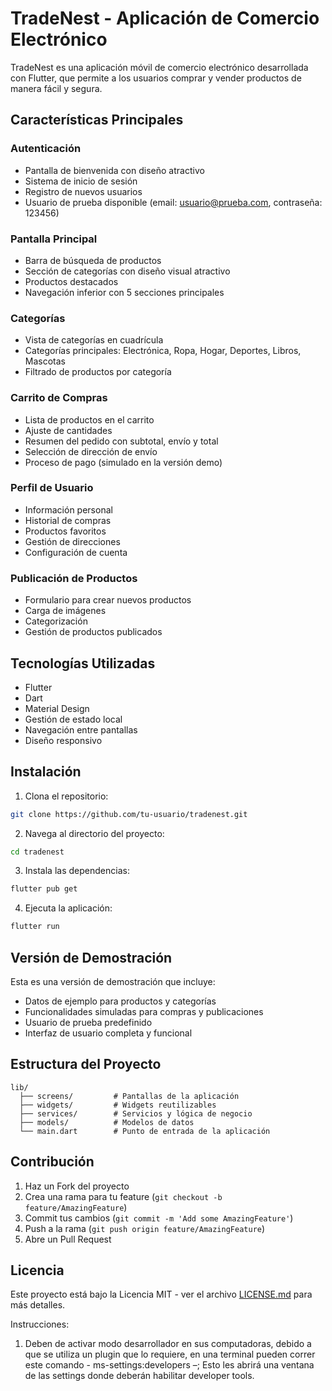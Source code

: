 # TradeNest - Aplicación de Comercio Electrónico

TradeNest es una aplicación móvil de comercio electrónico desarrollada con Flutter, que permite a los usuarios comprar y vender productos de manera fácil y segura.

## Características Principales

### Autenticación
- Pantalla de bienvenida con diseño atractivo
- Sistema de inicio de sesión
- Registro de nuevos usuarios
- Usuario de prueba disponible (email: usuario@prueba.com, contraseña: 123456)

### Pantalla Principal
- Barra de búsqueda de productos
- Sección de categorías con diseño visual atractivo
- Productos destacados
- Navegación inferior con 5 secciones principales

### Categorías
- Vista de categorías en cuadrícula
- Categorías principales: Electrónica, Ropa, Hogar, Deportes, Libros, Mascotas
- Filtrado de productos por categoría

### Carrito de Compras
- Lista de productos en el carrito
- Ajuste de cantidades
- Resumen del pedido con subtotal, envío y total
- Selección de dirección de envío
- Proceso de pago (simulado en la versión demo)

### Perfil de Usuario
- Información personal
- Historial de compras
- Productos favoritos
- Gestión de direcciones
- Configuración de cuenta

### Publicación de Productos
- Formulario para crear nuevos productos
- Carga de imágenes
- Categorización
- Gestión de productos publicados

## Tecnologías Utilizadas

- Flutter
- Dart
- Material Design
- Gestión de estado local
- Navegación entre pantallas
- Diseño responsivo

## Instalación

1. Clona el repositorio:
```bash
git clone https://github.com/tu-usuario/tradenest.git
```

2. Navega al directorio del proyecto:
```bash
cd tradenest
```

3. Instala las dependencias:
```bash
flutter pub get
```

4. Ejecuta la aplicación:
```bash
flutter run
```

## Versión de Demostración

Esta es una versión de demostración que incluye:
- Datos de ejemplo para productos y categorías
- Funcionalidades simuladas para compras y publicaciones
- Usuario de prueba predefinido
- Interfaz de usuario completa y funcional

## Estructura del Proyecto

```
lib/
  ├── screens/         # Pantallas de la aplicación
  ├── widgets/         # Widgets reutilizables
  ├── services/        # Servicios y lógica de negocio
  ├── models/          # Modelos de datos
  └── main.dart        # Punto de entrada de la aplicación
```

## Contribución

1. Haz un Fork del proyecto
2. Crea una rama para tu feature (`git checkout -b feature/AmazingFeature`)
3. Commit tus cambios (`git commit -m 'Add some AmazingFeature'`)
4. Push a la rama (`git push origin feature/AmazingFeature`)
5. Abre un Pull Request

## Licencia

Este proyecto está bajo la Licencia MIT - ver el archivo [LICENSE.md](LICENSE.md) para más detalles.

Instrucciones:
1. Deben de activar modo desarrollador en sus computadoras, debido a que se utiliza un plugin que lo requiere, en una 
terminal pueden correr este comando - ms-settings:developers –; Esto les abrirá una ventana de las settings donde deberán 
habilitar developer tools.
